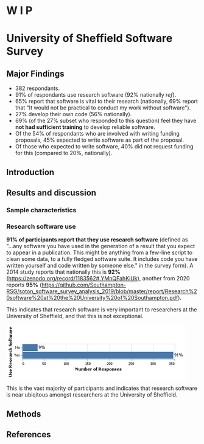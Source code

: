 # W I P

# University of Sheffield Software Survey

## Major Findings

* 382 respondants.
* 91% of respondants use research software (92% nationally *ref*).
* 65% report that software is vital to their research (nationally, 69% report that "It would not be practical to conduct my work without software").
* 27% develop their own code (56% nationally).
* 69% (of the 27% subset who responded to this question) feel they have **not had sufficient training** to develop reliable software.
* Of the 54% of respondants who are involved with writing funding proposals, 45% expected to write software as part of the proposal.
* Of those who expected to write software, 40% did not request funding for this (compared to 20%, nationally).

## Introduction

## Results and discussion

### Sample characteristics



### Research software use

**91% of participants report that they use research software** (defined as "...any software you have used in the generation of a result that you expect to appear in a publication. This might be anything from a few-line script to clean some data, to a fully fledged software suite. It includes code you have written yourself and code written by someone else." in the survey form). A 2014 study reports that nationally this is **92%** (https://zenodo.org/record/1183562#.YMnQFahKiUk), another from 2020 reports **95%** (https://github.com/Southampton-RSG/soton_software_survey_analysis_2019/blob/master/report/Research%20software%20at%20the%20University%20of%20Southampton.pdf).

This indicates that research software is very important to researchers at the University of Sheffield, and that this is not exceptional.

![Do you use research software?](charts/04_use.png)

This is the vast majority of participants and indicates that research software is near ubiqitous amongst researchers at the University of Sheffield.

## Methods

## References